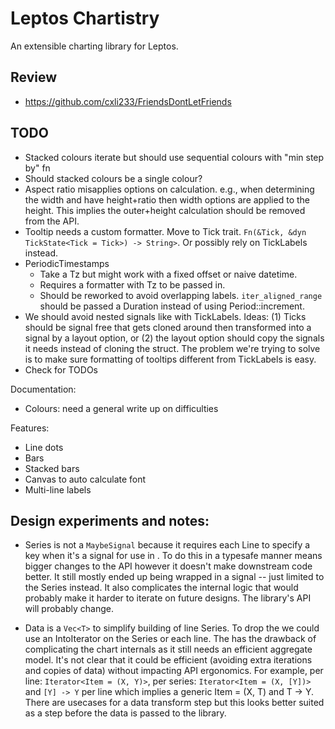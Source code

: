 # Leptos Chartistry

An extensible charting library for Leptos.

## Review

- https://github.com/cxli233/FriendsDontLetFriends

## TODO

- Stacked colours iterate but should use sequential colours with "min step by" fn
- Should stacked colours be a single colour?
- Aspect ratio misapplies options on calculation. e.g., when determining the width and have height+ratio then width options are applied to the height. This implies the outer+height calculation should be removed from the API.
- Tooltip needs a custom formatter. Move to Tick trait. `Fn(&Tick, &dyn TickState<Tick = Tick>) -> String>`. Or possibly rely on TickLabels instead.
- PeriodicTimestamps
    - Take a Tz but might work with a fixed offset or naive datetime.
    - Requires a formatter with Tz to be passed in.
    - Should be reworked to avoid overlapping labels. `iter_aligned_range` should be passed a Duration instead of using Period::increment.
- We should avoid nested signals like with TickLabels. Ideas: (1) Ticks should be signal free that gets cloned around then transformed into a signal by a layout option, or (2) the layout option should copy the signals it needs instead of cloning the struct. The problem we're trying to solve is to make sure formatting of tooltips different from TickLabels is easy.
- Check for TODOs

Documentation:
- Colours: need a general write up on difficulties

Features:
- Line dots
- Bars
- Stacked bars
- Canvas to auto calculate font
- Multi-line labels

## Design experiments and notes:

- Series is not a `MaybeSignal` because it requires each Line to specify a key when it's a signal for use in <For>. To do this in a typesafe manner means bigger changes to the API however it doesn't make downstream code better. It still mostly ended up being wrapped in a signal -- just limited to the Series instead. It also complicates the internal logic that would probably make it harder to iterate on future designs. The library's API will probably change.

- Data is a `Vec<T>` to simplify building of line Series. To drop the <T> we could use an IntoIterator on the Series or each line. The has the drawback of complicating the chart internals as it still needs an efficient aggregate model. 
It's not clear that it could be efficient (avoiding extra iterations and copies of data) without impacting API ergonomics. For example, per line: `Iterator<Item = (X, Y)>`, per series: `Iterator<Item = (X, [Y])>` and `[Y] -> Y` per line which implies a generic Item = (X, T) and T -> Y. There are usecases for a data transform step but this looks better suited as a step before the data is passed to the library.
